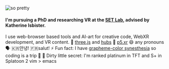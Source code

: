 ![so pretty](/test2.gif)
#### I'm pursuing a PhD and researching VR at the [SET Lab](https://setlab.soe.ucsc.edu/news.php), advised by Katherine Isbister. 


I use web-browser based tools and AI-art for creative code, WebXR development, and VR content.
🌱 [three.js](https://threejs.org/) and [hubs](https://hubs.mozilla.com/)
🧱 [p5.xr](https://github.com/stalgiag/p5.xr)
😄 any pronouns
🗣 🇰🇷안녕! 🇫🇷salut!
⚡ Fun fact: I have [grapheme-color synesthesia](https://en.wikipedia.org/wiki/Grapheme%E2%80%93color_synesthesia) so coding is a trip 🌈
🤫 Dirty little secret: I'm ranked platinum in TFT and S+ in Splatoon 2
vim > emacs


